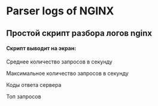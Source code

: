 # Parser logs of NGINX

## Простой скрипт разбора логов nginx

#### Скрипт выводит на экран:

Среднее количество запросов в секунду 

Максимальное количество запросов в секунду 

Коды ответа сервера 

Топ запросов
